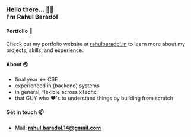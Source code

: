 <h3>
   Hello there... 👋😊  <br>
   I'm
   <span>
      Rahul Baradol
   </span>
  <br>
</h3>
 
#### Portfolio 🌟
Check out my portfolio website at [rahulbaradol.in](https://rahulbaradol.in) to learn more about my projects, skills, and experience.

#### About 🌏
- final year <=> CSE
- experienced in (backend) systems
- in general, flexible across xTechx
- that GUY who ❤️'s to understand things by building from scratch 

#### Get in touch 📫
- Mail: **rahul.baradol.14@gmail.com**
